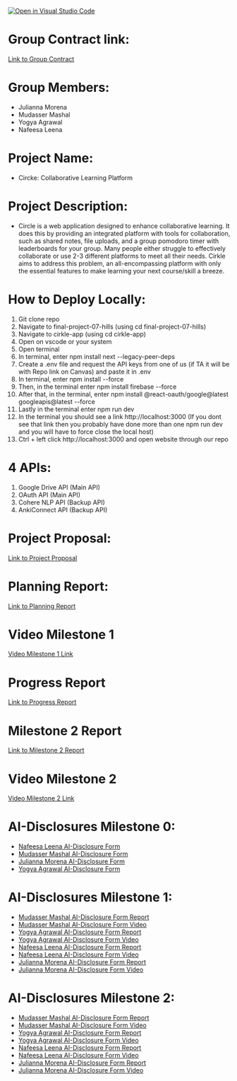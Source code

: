 [![Open in Visual Studio Code](https://classroom.github.com/assets/open-in-vscode-2e0aaae1b6195c2367325f4f02e2d04e9abb55f0b24a779b69b11b9e10269abc.svg)](https://classroom.github.com/online_ide?assignment_repo_id=17914869&assignment_repo_type=AssignmentRepo)

# Group Contract link:
[Link to Group Contract](docs/contract/CMPT-276-Group7-Contract.pdf)

# Group Members:
- Julianna Morena
- Mudasser Mashal
- Yogya Agrawal
- Nafeesa Leena

# Project Name:
- Circke: Collaborative Learning Platform

# Project Description:
- Circle is a web application designed to enhance collaborative learning. 
It does this by providing an integrated platform with tools for collaboration, 
such as shared notes, file uploads, and a group pomodoro timer with 
leaderboards for your group. Many people either struggle to effectively collaborate 
or use 2-3 different platforms to meet all their needs. Cirkle aims to address this problem, 
an all-encompassing platform with only the essential features to make learning your
 next course/skill a breeze.

# How to Deploy Locally:
1. Git clone repo
2. Navigate to final-project-07-hills (using cd final-project-07-hills)
3. Navigate to cirkle-app (using cd cirkle-app)
4. Open on vscode or your system
5. Open terminal
6. In terminal, enter npm install next --legacy-peer-deps
7. Create a .env file and request the API keys from one of us (if TA it will be with Repo link on Canvas) and paste it in .env
8. In terminal, enter npm install --force
9. Then, in the terminal enter npm install firebase --force
10. After that, in the terminal, enter npm install @react-oauth/google@latest googleapis@latest --force
11. Lastly in the terminal enter npm run dev
12. In the terminal you should see a link http://localhost:3000 (If you dont see that link then you probably have done more than one npm run dev and you will have to force close the local host)
13. Ctrl + left click http://localhost:3000 and open website through our repo

# 4 APIs:
1. Google Drive API (Main API)
2. OAuth API (Main API)
3. Cohere NLP API (Backup API)
4. AnkiConnect API (Backup API)

# Project Proposal:
[Link to Project Proposal](docs/proposal/Proposal_Project_CMPT276.pdf)

# Planning Report:
[Link to Planning Report](docs/reports/CMPT-276-M1-Report.pdf)

# Video Milestone 1
[Video Milestone 1 Link](https://drive.google.com/file/d/18Ssu78-thtO6I0n-fLGf6IYGUS6D3XRS/view?usp=sharing)

# Progress Report
[Link to Progress Report](docs/reports/progress-report.pdf)

# Milestone 2 Report
[Link to Milestone 2 Report]()

# Video Milestone 2
[Video Milestone 2 Link]()

# AI-Disclosures Milestone 0:
- [Nafeesa Leena AI-Disclosure Form](docs/ai-disclosures/P0_AI_Declaration_Nafeesa_Leena_301576890.pdf)
- [Mudasser Mashal AI-Disclosure Form](docs/ai-disclosures/P0_AI_Declaration_Mudasser_Mashal_301562811.pdf)
- [Julianna Morena AI-Disclosure Form](docs/ai-disclosures/P0_AI_Declaration_Julianna_Morena_301577023.pdf)
- [Yogya Agrawal AI-Disclosure Form](docs/ai-disclosures/P0_AI_Declaration_Yogya_Agrawal_301590908.pdf)

# AI-Disclosures Milestone 1:
- [Mudasser Mashal AI-Disclosure Form Report](docs/ai-disclosures/P1_Report_AI_Declaration_Mudasser_Mashal_301562811.pdf)
- [Mudasser Mashal AI-Disclosure Form Video](docs/ai-disclosures/P1_Video_AI_Declaration_Mudasser_Mashal_301562811.pdf)
- [Yogya Agrawal AI-Disclosure Form Report](docs/ai-disclosures/P1_Report_AI_Declaration_Yogya_Agrawal_301590908.pdf)
- [Yogya Agrawal AI-Disclosure Form Video](docs/ai-disclosures/P1_Video_AI_Declaration_Yogya_Agrawal_301590908.pdf)
- [Nafeesa Leena AI-Disclosure Form Report](docs/ai-disclosures/P1_Report_AI_Declaration_Nafeesa_Leena_301576890.pdf)
- [Nafeesa Leena AI-Disclosure Form Video](docs/ai-disclosures/P1_Video_AI_Declaration_Nafeesa_Leena_301576890.pdf)
- [Julianna Morena AI-Disclosure Form Report](docs/ai-disclosures/P1_Report_AI_Declaration_Julianna_Morena_301577023.pdf)
- [Julianna Morena AI-Disclosure Form Video](docs/ai-disclosures/P1_Video_AI_Declaration_Julianna_Morena_301577023.pdf)

# AI-Disclosures Milestone 2:
- [Mudasser Mashal AI-Disclosure Form Report]()
- [Mudasser Mashal AI-Disclosure Form Video]()
- [Yogya Agrawal AI-Disclosure Form Report]()
- [Yogya Agrawal AI-Disclosure Form Video]()
- [Nafeesa Leena AI-Disclosure Form Report]()
- [Nafeesa Leena AI-Disclosure Form Video]()
- [Julianna Morena AI-Disclosure Form Report]()
- [Julianna Morena AI-Disclosure Form Video]()
